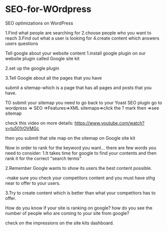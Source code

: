 # SEO-for-WOrdpress


SEO optimizations on WordPress


1.Find what people are searching for
2.choose people who you want to reach
3.Find out what a user is looking for
4.create content which answers users questions


Tell google about your website content
1.install google plugin on our website
plugin called Google site kit

2.set up the google plugin

3.Tell Google about all the pages that you have

submit a sitemap-which is a page that has all pages and posts that you have.

TO submit your sitemap you need to go back to your Yoast SEO plugin
 go to wordpress => SEO =>Features=>XML sitemaps=>click the ? mark then =>see sitemap

check this video on more details:
https://www.youtube.com/watch?v=tu501rOVMGc

then you submit that site map on the sitemap on Google site kit


Now in order to rank for the keyword you want... there are few words you need to consider:
1.It takes time for google to find your contents and then rank it for the correct  "search terms"

2.Remember Google wants to show its users the best content possible.


-make sure you check your competitors content and you must have sthg near to offer to your users.

3.Try to create  content which is better than what your competitors has to offer.



How do you know if your site is ranking on google?
how do you see the number of people who are coming to your site from google?


check on the impressions on the site kits dashboard.

